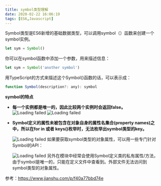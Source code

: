 ```yaml
---
title: symbol类型理解
date: 2020-02-22 16:06:19
tags: [ES6,Javascript] 
---
```


Symbol类型是ES6新增的基础数据类型，可以调用symbol（）函数来创建一个symbol实例。<!--more-->
``` javascript
let sym = Symbol()
```

你可以在symbol函数中添加一个参数，用来描述信息：
``` javascript
let sym = Symbol('another symbol')
```
用TypeScript的方式来描述这个Symbol()函数的话，可以表示成：

``` javascript
function Symbol(description?: any): symbol
```

****symbol的特点****

 - **每一个实例都是唯一的，因此比较两个实例时会返回false。**
	![Loading failed](01.png)
	![Loading failed](02.png)
 
 - **Symbol定义的属性未被包含在对象自身的属性名集合(property names)之中，所以在for in 或者 keys()枚举时，无法枚举出symbol类型的key。**
 
	![Loading failed](03.png)
	如果要获取symbol类型的对象属性，可以用一些专门针对Symbol的API：

	![Loading failed](01.png)
另外在模块中经常会使用Symbol定义类的私有属性/方法，由于symbol是唯一的，只能在定义文件中查看到。外部文件无法访问到symbol类型的对象属性。

参考：https://www.jianshu.com/p/f40a77bbd74e